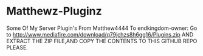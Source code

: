 # Matthewz-Pluginz
Some Of My Server Plugin's From Matthew4444
To endkingdom-owner:
Go to
http://www.mediafire.com/download/q79jchzs8h6gg16/Plugins.zip
AND EXTRACT THE ZIP FILE,AND COPY THE CONTENTS TO THIS GITHUB REPO PLEASE.
